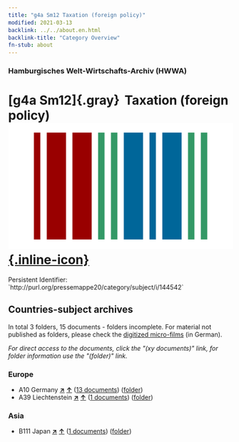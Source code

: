 ```yaml
---
title: "g4a Sm12 Taxation (foreign policy)"
modified: 2021-03-13
backlink: ../../about.en.html
backlink-title: "Category Overview"
fn-stub: about
---
```


### Hamburgisches Welt-Wirtschafts-Archiv (HWWA)

# [g4a Sm12]{.gray}&#8201; Taxation (foreign policy) &#160; [![Wikidata](/images/Wikidata-logo.svg "Wikidata"){.inline-icon}](http://www.wikidata.org/entity/Q104700041)

<div class="hint">Persistent Identifier: `http://purl.org/pressemappe20/category/subject/i/144542`</div>







## Countries-subject archives





In total 3 folders, 15 documents - folders incomplete.
For material not published as folders, please check the [digitized micro-films](/film/h1_sh.de.html) (in German).

_For direct access to the documents, click the "(xy documents)" link, for folder information use the "(folder)" link._



### Europe

- A10 Germany [**&nearr;**](../../../geo/i/126128/about.en.html "Germany (all folders)") [**&uarr;**](../../../geo/about.en.html#A10 "Country category system") (<a href="https://pm20.zbw.eu/iiifview/folder/sh/126128,144542" title="about: Germany : Taxation (foreign policy)" target="_blank">13 documents</a>) ([folder](../../../../folder/sh/1261xx/126128/1445xx/144542/about.en.html))
- A39 Liechtenstein [**&nearr;**](../../../geo/i/141016/about.en.html "Liechtenstein (all folders)") [**&uarr;**](../../../geo/about.en.html#A39 "Country category system") (<a href="https://pm20.zbw.eu/iiifview/folder/sh/141016,144542" title="about: Liechtenstein : Taxation (foreign policy)" target="_blank">1 documents</a>) ([folder](../../../../folder/sh/1410xx/141016/1445xx/144542/about.en.html))

### Asia

- B111 Japan [**&nearr;**](../../../geo/i/141272/about.en.html "Japan (all folders)") [**&uarr;**](../../../geo/about.en.html#B111 "Country category system") (<a href="https://pm20.zbw.eu/iiifview/folder/sh/141272,144542" title="about: Japan : Taxation (foreign policy)" target="_blank">1 documents</a>) ([folder](../../../../folder/sh/1412xx/141272/1445xx/144542/about.en.html))








